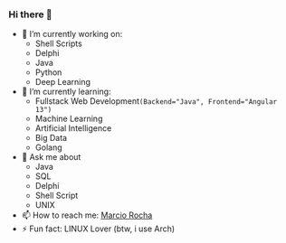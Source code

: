 ### Hi there 👋

<!--
**MarciovsRocha/MarciovsRocha** is a ✨ _special_ ✨ repository because its `README.md` (this file) appears on your GitHub profile.

Here are some ideas to get you started:



- 👯 I’m looking to collaborate on ...
- 🤔 I’m looking for help with ...
- 💬 Ask me about ...

- 😄 Pronouns: ...
-->

- 🔭 I’m currently working on:
  - Shell Scripts 
  - Delphi
  - Java
  - Python
  - Deep Learning
- 🌱 I’m currently learning: 
  -  Fullstack Web Development`(Backend="Java", Frontend="Angular 13")`
  -  Machine Learning
  -  Artificial Intelligence
  -  Big Data
  -  Golang 
- 💬 Ask me about 
  - Java
  - SQL 
  - Delphi
  - Shell Script
  - UNIX
- 📫 How to reach me: <a href="mailto:dev.marcio.rocha@gmail.com">Marcio Rocha</a>
- ⚡ Fun fact: LINUX Lover (btw, i use Arch)
